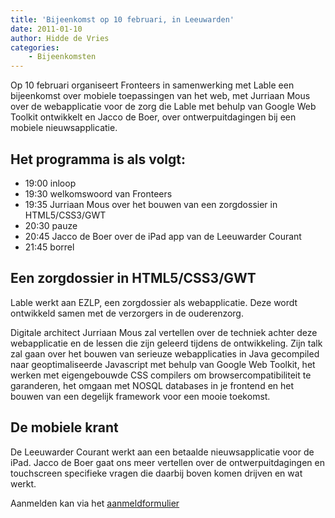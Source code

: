 ```yaml
---
title: 'Bijeenkomst op 10 februari, in Leeuwarden'
date: 2011-01-10
author: Hidde de Vries
categories:
    - Bijeenkomsten
---
```


Op 10 februari organiseert Fronteers in samenwerking met Lable een bijeenkomst over mobiele toepassingen van het web, met Jurriaan Mous over de webapplicatie voor de zorg die Lable met behulp van Google Web Toolkit ontwikkelt en Jacco de Boer, over ontwerpuitdagingen bij een mobiele nieuwsapplicatie.

## Het programma is als volgt:

-   19:00 inloop
-   19:30 welkomswoord van Fronteers
-   19:35 Jurriaan Mous over het bouwen van een zorgdossier in HTML5/CSS3/GWT
-   20:30 pauze
-   20:45 Jacco de Boer over de iPad app van de Leeuwarder Courant
-   21:45 borrel

## Een zorgdossier in HTML5/CSS3/GWT

Lable werkt aan EZLP, een zorgdossier als webapplicatie. Deze wordt ontwikkeld samen met de verzorgers in de ouderenzorg.

Digitale architect Jurriaan Mous zal vertellen over de techniek achter deze webapplicatie en de lessen die zijn geleerd tijdens de ontwikkeling. Zijn talk zal gaan over het bouwen van serieuze webapplicaties in Java gecompiled naar geoptimaliseerde Javascript met behulp van Google Web Toolkit, het werken met eigengebouwde CSS compilers om browsercompatibiliteit te garanderen, het omgaan met NOSQL databases in je frontend en het bouwen van een degelijk framework voor een mooie toekomst.

## De mobiele krant

De Leeuwarder Courant werkt aan een betaalde nieuwsapplicatie voor de iPad. Jacco de Boer gaat ons meer vertellen over de ontwerpuitdagingen en touchscreen specifieke vragen die daarbij boven komen drijven en wat werkt.

Aanmelden kan via het [aanmeldformulier](/bijeenkomsten/2011/lable)
